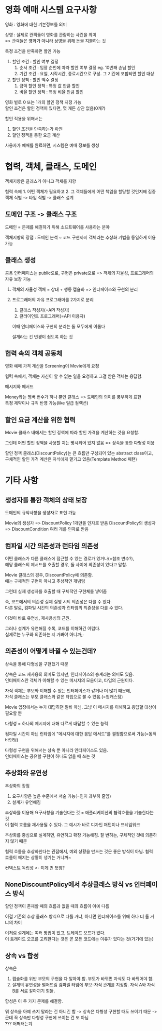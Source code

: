 # 영화 예매 시스템 요구사항
영화 : 영화에 대한 기본정보를 의미

상영 : 실제로 관객들이 영화를 관람하는 사건을 의미<br>
=> 관객들은 영화가 아니라 상영을 위해 돈을 지불하는 것

특정 조건을 만족하면 할인 가능
1. 할인 조건 : 할인 여부 결정
   1. 순서 조건 : 입장 순번에 따라 할인 여부 결정 eg. 10번째 손님 할인
   2. 기간 조건 : 요일, 시작시간, 종료시간으로 구성. 그 기간에 포함되면 할인 대상
2. 할인 정책 : 할인 액수 결정
   1. 금액 할인 정책 : 특정 값 만큼 할인
   2. 비율 할인 정책 : 특정 비율 만큼 할인

영화 별로 0 또는 1개의 할인 정책 지정 가능<br>
할인 조건은 할인 정책이 있다면, 몇 개든 상관 없음(0개?)

할인 적용을 위해서는
1. 할인 조건을 만족하는가 확인
2. 할인 정책을 통한 요금 계산

사용자가 예매를 완료하면, 시스템은 예매 정보를 생성

# 협력, 객체, 클래스, 도메인
객체지향은 클래스가 아니고 객체를 지향

협력 속에 1. 어떤 객체가 필요하고 2. 그 객체들에게 어떤 책임을 할당할 것인지에 집중<br>
객체 식별 -> 타입 식별 -> 클래스 설계

## 도메인 구조 -> 클래스 구조
도메인 = 문제를 해결하기 위해 소프트웨어를 사용하는 분야

객체지향의 장점 : 도메인 분석 ~ 코드 구현까지 객체라는 추상화 기법을 동일하게 이용가능

## 클래스 생성
공용 인터페이스는 public으로, 구현은 private으로 => 객체의 자율성, 프로그래머의 자유 보장 가능
1. 객체의 자율성
   객체 = 상태 + 행동
   캡슐화 => 인터페이스와 구현의 분리
2. 프로그래머의 자유
   프로그래머를 2가지로 분리
   1. 클래스 작성자(=API 작성자)
   2. 클라이언트 프로그래머(=API 이용자)
   
   이때 인터페이스와 구현의 분리는 둘 모두에게 이롭다 

   설계라는 건 변경이 쉽도록 하는 것

## 협력 속의 객체 공동체
영화 예매 가격 계산을 Screening이 Movie에게 요청

협력 속에서, 객체는 자신이 할 수 없는 일을 요청하고 그걸 받은 객체는 응답함.

메시지와 메서드

Money라는 멤버 변수가 하나 뿐인 클래스 => 도메인의 의미를 풍부하게 표현<br>
특정 제약이나 규칙 반영 가능(like 일급 컬렉션)

## 할인 요금 계산을 위한 협력
Movie 클래스 내에서는 할인 정책에 따라 할인 가격을 계산하는 것을 요청함.

그런데 어떤 할인 정책을 사용할 지는 명시되어 있지 않음 => 상속을 통한 다형성 이용

할인 정책 클래스(DiscountPolicy)는 큰 흐름만 구성되어 있는 abstract class이고,<br>
구체적인 할인 가격 계산은 자식에게 맡기고 있음(Template Method 패턴)

# 기타 사항
## 생성자를 통한 객체의 상태 보장
도메인의 규약사항을 생성자로 표현 가능

Movie의 생성자 => DiscountPolicy 1개만을 인자로 받음
DiscountPolicy의 생성자 => DiscountCondition 여러 개를 인자로 받음

## 컴파일 시간 의존성과 런타임 의존성
어떤 클래스가 다른 클래스에 접근할 수 있는 경로가 있거나(=참조 변수?),<br>
해당 클래스의 메서드를 호출할 경우, 둘 사이에 의존성이 있다고 말함.

Movie 클래스의 경우, DiscountPolicy에 의존함.<br>
얘는 구체적인 구현이 아니고 추상적인 개념임

그런데 실제 생성자를 호출할 때 구체적인 구현체를 넣어줌

즉, 코드에서의 의존성 실제 실행 시의 의존성은 다를 수 있다.<br>
다른 말로, 컴파일 시간의 의존성과 런타임의 의존성을 다를 수 있다.

이것이 바로 유연성, 재사용성의 근원.

그러나 설계가 유연해질 수록, 코드를 이해하긴 어렵다.<br>
실제로는 누구와 의존하는 지 가봐야 아니까;;

## 의존성이 어떻게 바뀔 수 있는건데?
상속을 통해 다형성을 구현했기 때문

상속은 코드 재사용의 의미도 있지만, 인터페이스의 승계라는 의미도 있음.<br>
인터페이스란 객체가 이해할 수 있는 메시지의 모음이고, 타입의 근원이다.

자식 객체는 부모와 이해할 수 있는 인터페이스가 같거나 더 많기 때문에,<br>
자식 클래스는 부모 클래스와 같은 타입으로 불 수 있음.(=업캐스팅)

Movie 입장에서는 누가 대답하던 알바 아님. 그냥 이 메시지를 이해하고 응답할 대상이 필요할 뿐

다형성 = 하나의 메시지에 대해 다르게 대답할 수 있는 능력

컴파일 시간이 아닌 런타임에 "메시지에 대한 응답 메서드"를 결정함으로써 가능(=동적 바인딩)

다형성 구현을 위해서는 상속 뿐 아니라 인터페이스도 있음.<br>
인터페이스는 공유할 구현이 하나도 없을 때 쓰는 것

## 추상화와 유연성
추상화의 장점
1. 요구사항은 높은 수준에서 서술 가능(=인지 과부하 줄임)
2. 설계가 유연해짐

추상화를 이용해 요구사항을 기술한다는 것 = 애플리케이션의 협력흐름을 기술한다는 것<br>
이 협력 흐름을 재사용될 수 있다. 그 예시가 바로 디자인 패턴이나 프레임워크

추상화를 중심으로 설계하면, 유연하고 확장 가능해짐. 잘 변하는, 구체적인 것에 의존하지 않기 때문

협력 흐름을 추상화한다는 관점에서, 예외 상황을 만드는 것은 좋은 방식이 아님. 협력 흐름이 깨지는 상황이 생기는 거니까~

컨텍스트 독립성 <- 이게 먼 뜻임?

## NoneDiscountPolicy에서 추상클래스 방식 vs 인터페이스 방식
할인 정책이 존재할 때의 흐름과 없을 때의 흐름이 아예 다름

이걸 기존의 추상 클래스 방식으로 다룰 거냐, 아니면 인터페이스를 위에 하나 더 둘 거냐의 차이

이처럼 설계에는 여러 방법이 있고, 트레이드 오프가 있다.<br>
이 트레이드 오프를 고려한다는 것은 곧 모든 코드에는 이유가 있다는 것(거기에 있는)

## 상속 vs 합성
상속은
1. 캡슐화를 위반
   부모의 구현을 다 알아야 함.
   부모가 바뀌면 자식도 다 바뀌어야 함.
2. 설계의 유연성을 떨어뜨림
   컴파일 타임에 부모-자식 관계를 지정함.
   자식 A와 자식 B를 서로 갈아끼기 힘듦.

합성은 이 두 가지 문제를 해결함. 

뭐 상속을 아예 쓰지 말라는 건 아니긴 함 -> 상속은 다형성 구현할 때도 쓰이기 때문 -> 근데 꼭 상속만 다형성 구현에 쓰이는 건 또 아님<br>
??? 어쩌래는겨




